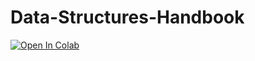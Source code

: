 # Data-Structures-Handbook
[![Open In Colab](https://colab.research.google.com/assets/colab-badge.svg)](https://colab.research.google.com/github/googlecolab/colabtools/blob/master/notebooks/Brayden's_Structures_Handbook.ipynb)
